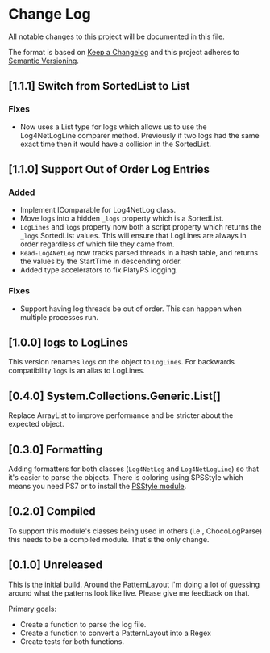 # Change Log

All notable changes to this project will be documented in this file.

The format is based on [Keep a Changelog](http://keepachangelog.com/)
and this project adheres to [Semantic Versioning](http://semver.org/).

## [1.1.1] Switch from SortedList to List

### Fixes

- Now uses a List type for logs which allows us to use the Log4NetLogLine
  comparer method. Previously if two logs had the same exact time then it would
  have a collision in the SortedList.

## [1.1.0] Support Out of Order Log Entries

### Added

- Implement IComparable for Log4NetLog class.
- Move logs into a hidden `_logs` property which is a SortedList.
- `LogLines` and `logs` property now both a script property which returns the
  `_logs` SortedList values. This will ensure that LogLines are always in order
  regardless of which file they came from.
- `Read-Log4NetLog` now tracks parsed threads in a hash table, and returns the
  values by the StartTime in descending order.
- Added type accelerators to fix PlatyPS logging.

### Fixes

- Support having log threads be out of order. This can happen when multiple
  processes run.

## [1.0.0] logs to LogLines

This version renames `logs` on the object to `LogLines`. For backwards
compatibility `logs` is an alias to LogLines.

## [0.4.0] System.Collections.Generic.List[]

Replace ArrayList to improve performance and be stricter about the expected
object.

## [0.3.0] Formatting

Adding formatters for both classes (`Log4NetLog` and `Log4NetLogLine`) so that
it's easier to parse the objects. There is coloring using $PSStyle which means
you need PS7 or to install the
[PSStyle module](https://www.powershellgallery.com/packages/PSStyle).

## [0.2.0] Compiled

To support this module's classes being used in others (i.e., ChocoLogParse) this
needs to be a compiled module. That's the only change.

## [0.1.0] Unreleased

This is the initial build. Around the PatternLayout I'm doing a lot of guessing
around what the patterns look like live. Please give me feedback on that.

Primary goals:

- Create a function to parse the log file.
- Create a function to convert a PatternLayout into a Regex
- Create tests for both functions.
